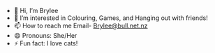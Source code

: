 - 👋 Hi, I’m Brylee
- 👀 I’m interested in Colouring, Games, and 
Hanging out with friends!
- 📫 How to reach me Email- Brylee@bull.net.nz
- 😄 Pronouns: She/Her
- ⚡ Fun fact: I love cats!

<!---
Bubblez1112/Bubblez1112 is a ✨ special ✨ repository because its `README.md` (this file) appears on your GitHub profile.
You can click the Preview link to take a look at your changes.
--->
